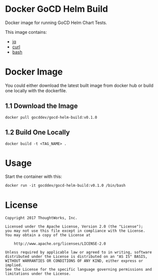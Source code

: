 # Docker GoCD Helm Build
Docker image for running GoCD Helm Chart Tests.

This image contains:
* [jq](https://stedolan.github.io/jq/)
* [curl](https://curl.haxx.se/)
* [bash](https://www.gnu.org/software/bash/)

# Docker Image
You could either download the latest built image from docker hub or build one locally with the dockerfile.

## 1.1 Download the Image

```
docker pull gocddev/gocd-helm-build:v0.1.0
```

## 1.2 Build One Locally

```
docker build -t <TAG_NAME> .
```

# Usage
Start the container with this:

```
docker run -it gocddev/gocd-helm-build:v0.1.0 /bin/bash
```

# License

```
Copyright 2017 ThoughtWorks, Inc.

Licensed under the Apache License, Version 2.0 (the "License");
you may not use this file except in compliance with the License.
You may obtain a copy of the License at

    http://www.apache.org/licenses/LICENSE-2.0

Unless required by applicable law or agreed to in writing, software
distributed under the License is distributed on an "AS IS" BASIS,
WITHOUT WARRANTIES OR CONDITIONS OF ANY KIND, either express or implied.
See the License for the specific language governing permissions and
limitations under the License.
```
